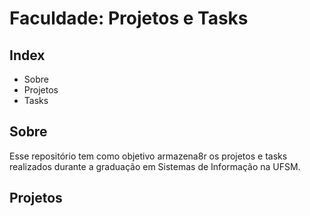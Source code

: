 # Faculdade: Projetos e Tasks

## Index
 * Sobre
 * Projetos
 * Tasks

## Sobre
Esse repositório tem como objetivo armazena8r os projetos e tasks realizados durante a graduação em Sistemas de Informação na UFSM.

## Projetos
